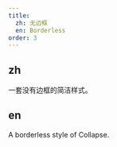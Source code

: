 ```yaml
---
title:
  zh: 无边框
  en: Borderless
order: 3
---
```


## zh

一套没有边框的简洁样式。

## en

A borderless style of Collapse.
